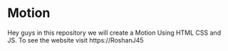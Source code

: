 # Motion
Hey guys in this repository we will create a Motion Using HTML CSS and JS. To see the website visit https://RoshanJ45
